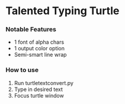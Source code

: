 # Talented Typing Turtle

### Notable Features
* 1 font of alpha chars
* 1 output color option
* Semi-smart line wrap

### How to use
1) Run turtletextconvert.py
2) Type in desired text
3) Focus turtle window 